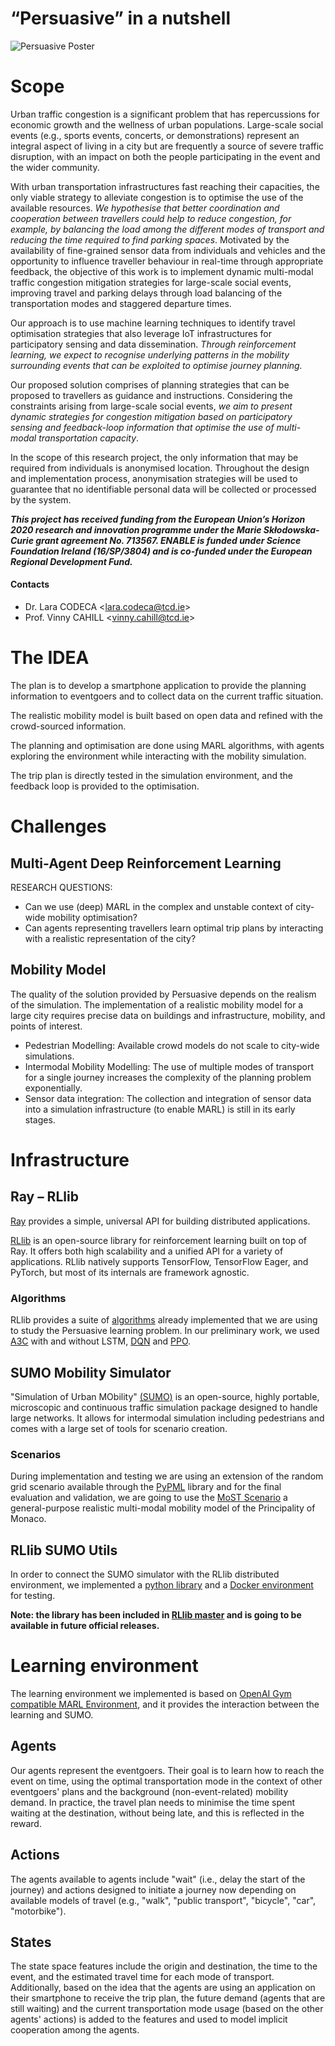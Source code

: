 # “Persuasive” in a nutshell
![Persuasive Poster](imgs/2020-02-17Persuasive.jpg)

# Scope
Urban traffic congestion is a significant problem that has repercussions for economic growth and the wellness of urban populations. Large-scale social events (e.g., sports events, concerts, or demonstrations) represent an integral aspect of living in a city but are frequently a source of severe traffic disruption, with an impact on both the people participating in the event and the wider community.  

With urban transportation infrastructures fast reaching their capacities, the only viable strategy to alleviate congestion is to optimise the use of the available resources. *We hypothesise that better coordination and cooperation between travellers could help to reduce congestion, for example, by balancing the load among the different modes of transport and reducing the time required to find parking spaces*. Motivated by the availability of fine-grained sensor data from individuals and vehicles and the opportunity to influence traveller behaviour in real-time through appropriate feedback, the objective of this work is to implement dynamic multi-modal traffic congestion mitigation strategies for large-scale social events, improving travel and parking delays through load balancing of the transportation modes and staggered departure times.  

Our approach is to use machine learning techniques to identify travel optimisation strategies that also leverage IoT infrastructures for participatory sensing and data dissemination. *Through reinforcement learning, we expect to recognise underlying patterns in the mobility surrounding events that can be exploited to optimise journey planning.* 

Our proposed solution comprises of planning strategies that can be proposed to travellers as guidance and instructions. Considering the constraints arising from large-scale social events, *we aim to present dynamic strategies for congestion mitigation based on participatory sensing and feedback-loop information that optimise the use of multi-modal transportation capacity*.  

In the scope of this research project, the only information that may be required from individuals is anonymised location. Throughout the design and implementation process, anonymisation strategies will be used to guarantee that no identifiable personal data will be collected or processed by the system. 

**_This project has received funding from the European Union’s Horizon 2020 research and innovation programme under the Marie Skłodowska-Curie grant agreement No. 713567. ENABLE is funded under Science Foundation Ireland (16/SP/3804) and is co-funded under the European Regional Development Fund._**

#### Contacts
- Dr. Lara CODECA <[lara.codeca@tcd.ie](mailto:lara.codeca@tcd.ie)>
- Prof. Vinny CAHILL <[vinny.cahill@tcd.ie](mailto:vinny.cahill@tcd.ie)>

# The IDEA

The plan is to develop a smartphone application to provide the planning information to eventgoers and to collect data on the current traffic situation. 

The realistic mobility model is built based on open data and refined with the crowd-sourced information.  

The planning and optimisation are done using MARL algorithms, with agents exploring the environment while interacting with the mobility simulation. 

The trip plan is directly tested in the simulation environment, and the feedback loop is provided to the optimisation. 

# Challenges

## Multi-Agent Deep Reinforcement Learning 

RESEARCH QUESTIONS:  
* Can we use (deep) MARL in the complex and unstable context of city-wide mobility optimisation?  
* Can agents representing travellers learn optimal trip plans by interacting with a realistic representation of the city? 

## Mobility Model 

The quality of the solution provided by Persuasive depends on the realism of the simulation.
The implementation of a realistic mobility model for a large city requires precise data on buildings and infrastructure, mobility, and points of interest.   
* Pedestrian Modelling: Available crowd models do not scale to city-wide simulations.  
* Intermodal Mobility Modelling: The use of multiple modes of transport for a single journey increases the complexity of the planning problem exponentially.  
* Sensor data integration: The collection and integration of sensor data into a simulation infrastructure (to enable MARL) is still in its early stages. 

# Infrastructure 

## Ray – RLlib 
[Ray](https://docs.ray.io/en/master/ray-overview/index.html) provides a simple, universal API for building distributed applications. 

[RLlib](https://docs.ray.io/en/master/rllib.html) is an open-source library for reinforcement learning built on top of Ray. It offers both high scalability and a unified API for a variety of applications. RLlib natively supports TensorFlow, TensorFlow Eager, and PyTorch, but most of its internals are framework agnostic. 

### Algorithms 
RLlib provides a suite of [algorithms](https://docs.ray.io/en/master/rllib-algorithms.html) already implemented that we are using to study the Persuasive learning problem. 
In our preliminary work, we used [A3C](https://docs.ray.io/en/master/rllib-algorithms.html#a3c) with and without LSTM, [DQN](https://docs.ray.io/en/master/rllib-algorithms.html#dqn) and [PPO](https://docs.ray.io/en/master/rllib-algorithms.html#ppo). 

## SUMO Mobility Simulator  
"Simulation of Urban MObility" [(SUMO)](https://sumo.dlr.de/docs/index.html) is an open-source, highly portable, microscopic and continuous traffic simulation package designed to handle large networks. It allows for intermodal simulation including pedestrians and comes with a large set of tools for scenario creation. 

### Scenarios 
<Random grid screenshot> <MoST Scenario screenshot> 
During implementation and testing we are using an extension of the random grid scenario available through the [PyPML](https://github.com/lcodeca/PyPML/tree/master/examples/random_grid) library and for the final evaluation and validation, we are going to use the [MoST Scenario](https://github.com/lcodeca/MoSTScenario) a general-purpose realistic multi-modal mobility model of the Principality of Monaco. 

## RLlib SUMO Utils 
In order to connect the SUMO simulator with the RLlib distributed environment, we implemented a [python library](https://github.com/lcodeca/rllibsumoutils) and a [Docker environment](https://github.com/lcodeca/rllibsumodocker) for testing.  

**Note: the library has been included in [RLlib master](https://github.com/ray-project/ray/pull/11710) and is going to be available in future official releases.**

# Learning environment  
The learning environment we implemented is based on [OpenAI Gym compatible MARL Environment](https://github.com/ray-project/ray/blob/master/rllib/env/multi_agent_env.py), and it provides the interaction between the learning and SUMO. 

## Agents 
Our agents represent the eventgoers. Their goal is to learn how to reach the event on time, using the optimal transportation mode in the context of other eventgoers' plans and the background (non-event-related) mobility demand. In practice, the travel plan needs to minimise the time spent waiting at the destination, without being late, and this is reflected in the reward. 

## Actions  
The agents available to agents include "wait" (i.e., delay the start of the journey) and actions designed to initiate a journey now depending on available models of travel (e.g., "walk", "public transport", "bicycle", "car", "motorbike").  

## States 
The state space features include the origin and destination, the time to the event, and the estimated travel time for each mode of transport. Additionally, based on the idea that the agents are using an application on their smartphone to receive the trip plan, the future demand (agents that are still waiting) and the current transportation mode usage (based on the other agents' actions) is added to the features and used to model implicit cooperation among the agents. 
